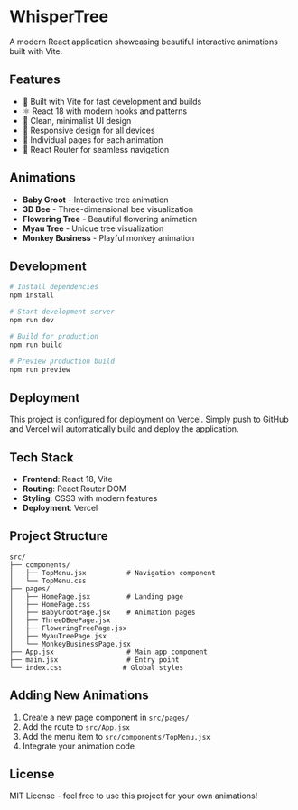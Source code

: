 # WhisperTree

A modern React application showcasing beautiful interactive animations built with Vite.

## Features

- 🚀 Built with Vite for fast development and builds
- ⚛️ React 18 with modern hooks and patterns
- 🎨 Clean, minimalist UI design
- 📱 Responsive design for all devices
- 🎯 Individual pages for each animation
- 🔗 React Router for seamless navigation

## Animations

- **Baby Groot** - Interactive tree animation
- **3D Bee** - Three-dimensional bee visualization  
- **Flowering Tree** - Beautiful flowering animation
- **Myau Tree** - Unique tree visualization
- **Monkey Business** - Playful monkey animation

## Development

```bash
# Install dependencies
npm install

# Start development server
npm run dev

# Build for production
npm run build

# Preview production build
npm run preview
```

## Deployment

This project is configured for deployment on Vercel. Simply push to GitHub and Vercel will automatically build and deploy the application.

## Tech Stack

- **Frontend**: React 18, Vite
- **Routing**: React Router DOM
- **Styling**: CSS3 with modern features
- **Deployment**: Vercel

## Project Structure

```
src/
├── components/
│   ├── TopMenu.jsx          # Navigation component
│   └── TopMenu.css
├── pages/
│   ├── HomePage.jsx         # Landing page
│   ├── HomePage.css
│   ├── BabyGrootPage.jsx    # Animation pages
│   ├── ThreeDBeePage.jsx
│   ├── FloweringTreePage.jsx
│   ├── MyauTreePage.jsx
│   └── MonkeyBusinessPage.jsx
├── App.jsx                  # Main app component
├── main.jsx                 # Entry point
└── index.css               # Global styles
```

## Adding New Animations

1. Create a new page component in `src/pages/`
2. Add the route to `src/App.jsx`
3. Add the menu item to `src/components/TopMenu.jsx`
4. Integrate your animation code

## License

MIT License - feel free to use this project for your own animations! 